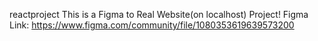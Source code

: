 reactproject
This is a Figma to Real Website(on localhost) Project!
Figma Link: https://www.figma.com/community/file/1080353619639573200
